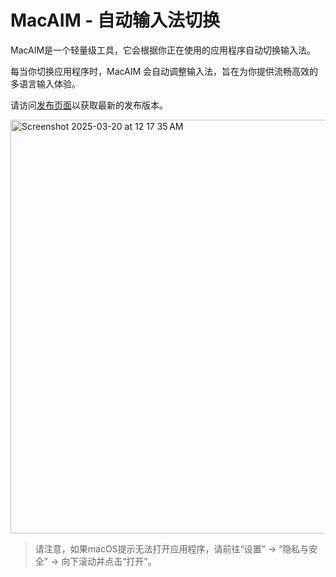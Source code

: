# MacAIM - 自动输入法切换

MacAIM是一个轻量级工具，它会根据你正在使用的应用程序自动切换输入法。

每当你切换应用程序时，MacAIM 会自动调整输入法，旨在为你提供流畅高效的多语言输入体验。

请访问[发布页面](https://github.com/JimZhouZZY/MacAIM/releases)以获取最新的发布版本。

<img width="662" alt="Screenshot 2025-03-20 at 12 17 35 AM" src="https://github.com/user-attachments/assets/f3219779-89e9-4572-a4ed-3fe9ff5cb94d" />

> 请注意，如果macOS提示无法打开应用程序，请前往“设置” -> “隐私与安全” -> 向下滚动并点击“打开”。
